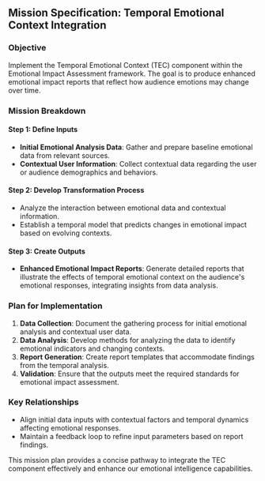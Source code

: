 ## Mission Specification: Temporal Emotional Context Integration

### Objective
Implement the Temporal Emotional Context (TEC) component within the Emotional Impact Assessment framework. The goal is to produce enhanced emotional impact reports that reflect how audience emotions may change over time.

### Mission Breakdown

#### Step 1: Define Inputs
- **Initial Emotional Analysis Data**: Gather and prepare baseline emotional data from relevant sources.
- **Contextual User Information**: Collect contextual data regarding the user or audience demographics and behaviors.

#### Step 2: Develop Transformation Process
- Analyze the interaction between emotional data and contextual information.
- Establish a temporal model that predicts changes in emotional impact based on evolving contexts.

#### Step 3: Create Outputs
- **Enhanced Emotional Impact Reports**: Generate detailed reports that illustrate the effects of temporal emotional context on the audience's emotional responses, integrating insights from data analysis.

### Plan for Implementation
1. **Data Collection**: Document the gathering process for initial emotional analysis and contextual user data.
2. **Data Analysis**: Develop methods for analyzing the data to identify emotional indicators and changing contexts.
3. **Report Generation**: Create report templates that accommodate findings from the temporal analysis.
4. **Validation**: Ensure that the outputs meet the required standards for emotional impact assessment.

### Key Relationships
- Align initial data inputs with contextual factors and temporal dynamics affecting emotional responses.
- Maintain a feedback loop to refine input parameters based on report findings.

This mission plan provides a concise pathway to integrate the TEC component effectively and enhance our emotional intelligence capabilities.